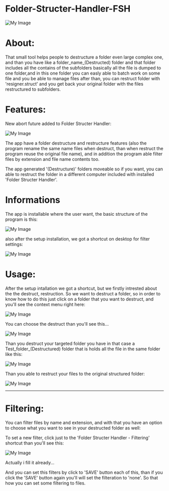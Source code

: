 # Folder-Structer-Handler-FSH

 ![My Image](Instruction_images/fsh.png)

# About: 

That small tool helps people to destructure a folder even large complex one, and than you have like a folder_name_(Destructed) folder and that folder includes all the contains of the subfolders basically all the file is dumped to one folder,and in this one folder you can easly able to batch work on some file and you be able to manage files after than, you can restruct folder with 'resigner.struct' and you get back your original folder with the files restructured to subfolders.

# Features:

New abort future added to Folder Structer Handler:

 ![My Image](Instruction_images/26.png)

The app have a folder destructure and restructure features (also the program rename the same name files when destruct, than when restruct the program reuse the original file name), and in addition the program able filter files by extension and file name contents too.

The app generated '(Destructure)' folders moveable so if you want, you can able to restruct the folder in a different computer included with installed 'Folder Structer Handler'.

# Informations

The app is installable where the user want, the basic structure of the program is this:

 ![My Image](Instruction_images/24.png)

also after the setup installation, we got a shortcut on desktop for filter settings:

 ![My Image](Instruction_images/25.png)

# Usage:

After the setup intallation we got a shortcut, but we firstly intrested about the the destruct, restruction.
So we want to destruct a folder, so in order to know how to do this just click on a folder that you want to destruct, and you'll see the context menu right here:

 ![My Image](Instruction_images/12.png)

You can choose the destruct than you'll see this...

 ![My Image](Instruction_images/18.png)

Than you destruct your targeted folder you have in that case a Test_folder_(Destructured) folder that is holds all the file in the same folder like this:

 ![My Image](Instruction_images/9.png)

Than you able to restruct your files to the original structured folder:

 ![My Image](Instruction_images/10.png)

-----------------------------------------------------------------------

# Filtering:

You can filter files by name and extension, and with that you have an option to choose what you want to see in your destructed folder as well:

To set a new filter, click just to the 'Folder Structer Handler - Filtering' shortcut than you'll see this:

 ![My Image](Instruction_images/17.png)

Actually i fill it already...

And you can set this filters by click to 'SAVE' button each of this, than if you click the 'SAVE' button again you'll will set the filteration to 'none'. So that how you can set some filtering to files.

